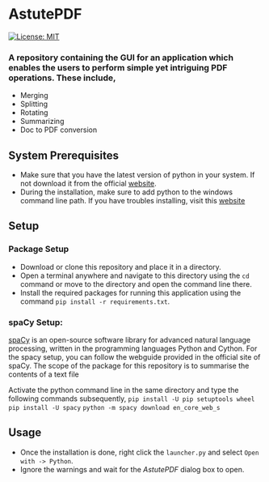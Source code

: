 # AstutePDF
[![License: MIT](https://img.shields.io/badge/License-MIT-green.svg)](https://opensource.org/licenses/MIT)

### **A repository containing the GUI for an application which enables the users to perform simple yet intriguing PDF operations. These include,**

* Merging
* Splitting
* Rotating
* Summarizing
* Doc to PDF conversion



## System Prerequisites 
* Make sure that you have the latest version of python in your system. If not download it from the official [website](https://www.python.org/downloads/). 
* During the installation, make sure to add python to the windows command line path. If you have troubles installing, visit this [website](https://phoenixnap.com/kb/how-to-install-python-3-windows)


## Setup
### Package Setup
* Download or clone this repository and place it in a directory.
* Open a terminal anywhere and navigate to this directory using the `cd` command or move to the directory and open the command line there.
* Install the required packages for running this application using the command `pip install -r requirements.txt`.

### spaCy Setup:
[spaCy](https://spacy.io/) is an open-source software library for advanced natural language processing, written in the programming languages Python and Cython. For the spacy setup, you can follow the webguide provided in the official site of spaCy. The scope of the package for this repository is to summarise the contents of a text file

Activate the python command line in the same directory and type the following commands subsequently,
`pip install -U pip setuptools wheel`
`pip install -U spacy`
`python -m spacy download en_core_web_s`

## Usage
* Once the installation is done, right click the `launcher.py` and select `Open with -> Python`.
* Ignore the warnings and wait for the _AstutePDF_ dialog box to open.
